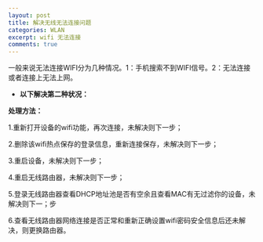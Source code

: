```yaml
---
layout: post
title: 解决无线无法连接问题
categories: WLAN
excerpt: wifi 无法连接
comments: true
---
```


一般来说无法连接WIFI分为几种情况。1：手机搜索不到WIFI信号。2：无法连接或者连接上无法上网。

- **以下解决第二种状况：**

**处理方法：**

1.重新打开设备的wifi功能，再次连接，未解决则下一步；

2.删除该wifi热点保存的登录信息，重新连接保存，未解决则下一步；

3.重启设备，未解决则下一步；

4.重启无线路由器，未解决则下一步；

5.登录无线路由器查看DHCP地址池是否有空余且查看MAC有无过滤你的设备，未解决则下一；步

6.查看无线路由器网络连接是否正常和重新正确设置wifi密码安全信息后还未解决，则更换路由器。
